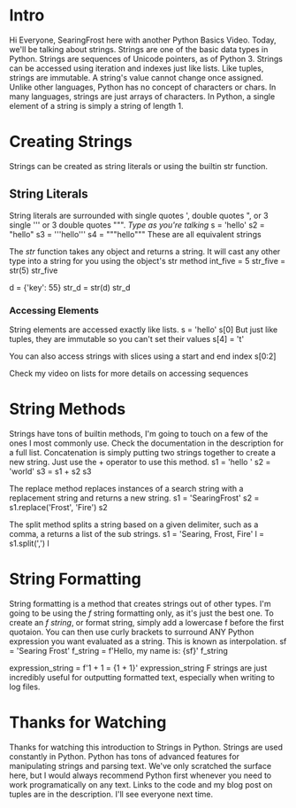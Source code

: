 # Intro
Hi Everyone, SearingFrost here with another Python Basics Video.
Today, we'll be talking about strings. 
Strings are one of the basic data types in Python. 
Strings are sequences of Unicode pointers, as of Python 3.
Strings can be accessed using iteration and indexes just like lists. 
Like tuples, strings are immutable. 
A string's value cannot change once assigned. 
Unlike other languages, Python has no concept of characters or chars. 
In many languages, strings are just arrays of characters. 
In Python, a single element of a string is simply a string of length 1. 

# Creating Strings
Strings can be created as string literals or using the builtin str function. 
## String Literals
String literals are surrounded with single quotes ', double quotes ", or 3 single ''' or 3 double quotes """.
*Type as you're talking*
s = 'hello'
s2 = "hello"
s3 = '''hello'''
s4 = """hello"""
These are all equivalent strings

The *str* function takes any object and returns a string. 
It will cast any other type into a string for you using the object's str method
int_five = 5
str_five = str(5)
str_five

d = {'key': 55}
str_d = str(d)
str_d


### Accessing Elements
String elements are accessed exactly like lists. 
s = 'hello'
s[0]
But just like tuples, they are immutable so you can't set their values
s[4] = 't'

You can also access strings with slices using a start and end index
s[0:2]

Check my video on lists for more details on accessing sequences

# String Methods
Strings have tons of builtin methods, I'm going to touch on a few of the ones I most commonly use.
Check the documentation in the description for a full list. 
Concatenation is simply putting two strings together to create a new string. 
Just use the + operator to use this method. 
s1 = 'hello '
s2 = 'world'
s3 = s1 + s2
s3

The replace method replaces instances of a search string with a replacement string and returns a new string. 
s1 = 'SearingFrost'
s2 = s1.replace('Frost', 'Fire')
s2

The split method splits a string based on a given delimiter, such as a comma, a returns a list of the sub strings.
s1 = 'Searing, Frost, Fire'
l = s1.split(',')
l


# String Formatting
String formatting is a method that creates strings out of other types. 
I'm going to be using the *f* string formatting only, as it's just the best one.
To create an *f string*, or format string, simply add a lowercase f before the first quotaion. 
You can then use curly brackets to surround ANY Python expression you want evaluated as a string. 
This is known as interpolation.
sf = 'Searing Frost'
f_string = f'Hello, my name is: {sf}'
f_string

expression_string = f'1 + 1 = {1 + 1}'
expression_string
F strings are just incredibly useful for outputting formatted text, especially when writing to log files. 

# Thanks for Watching
Thanks for watching this introduction to Strings in Python. 
Strings are used constantly in Python. 
Python has tons of advanced features for manipulating strings and parsing text. 
We've only scratched the surface here, but I would always recommend Python first whenever you need to work programatically on any text.
Links to the code and my blog post on tuples are in the description. 
I'll see everyone next time. 